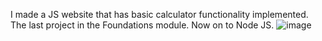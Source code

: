 I made a JS website that has basic calculator functionality implemented.
The last project in the Foundations module.
Now on to Node JS.
![image](https://github.com/user-attachments/assets/04865349-57a4-4a08-8335-ea594f6b6b70)
